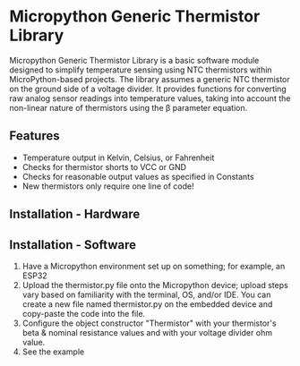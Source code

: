 # Micropython Generic Thermistor Library

Micropython Generic Thermistor Library is a basic software module designed to simplify temperature sensing using NTC thermistors within MicroPython-based projects. The library assumes a generic NTC thermistor on the ground side of a voltage divider. It provides functions for converting raw analog sensor readings into temperature values, taking into account the non-linear nature of thermistors using the β parameter equation.

## Features
- Temperature output in Kelvin, Celsius, or Fahrenheit
- Checks for thermistor shorts to VCC or GND
- Checks for reasonable output values as specified in Constants
- New thermistors only require one line of code!

## Installation - Hardware

## Installation - Software
1. Have a Micropython environment set up on something; for example, an ESP32
2. Upload the thermistor.py file onto the Micropython device; upload steps vary based on familiarity with the terminal, OS, and/or IDE. You can create a new file named thermistor.py on the embedded device and copy-paste the code into the file.
3. Configure the object constructor "Thermistor" with your thermistor's beta & nominal resistance values and with your voltage divider ohm value.
4. See the example



